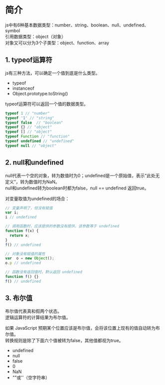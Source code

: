 # 简介
js中有6种基本数据类型：number、string、boolean、null、undefined、symbol  
引用数据类型：object（对象）  
对象又可以分为3个子类型：object、function、array

## 1. typeof运算符
js有三种方法，可以确定一个值到底是什么类型。
* typeof
* instanceof
* Object.prototype.toString()

typeof运算符可以返回一个值的数据类型。
```js
typeof 1 // "number"
typeof '1' // "string"
typeof false  // "boolean"
typeof {} // "object"
typeof [] // "object"
typeof Function // "function"
typeof undefined // "undefined"
typeof null // "object"
```

## 2. null和undefined
null代表一个空的对象，转为数值时为0；undefined是一个原始值，表示“此处无定义”，转为数值时为NaN。  
null和undefined转为boolean时都为false，null == undefined 返回true。

对变量取值为undefined的场合：
```js
// 变量声明了，但没有赋值
var i;
i // undefined

// 调用函数时，应该提供的参数没有提供，该参数等于 undefined
function f(x) {
  return x;
}
f() // undefined

// 对象没有赋值的属性
var  o = new Object();
o.p // undefined

// 函数没有返回值时，默认返回 undefined
function f() {}
f() // undefined
```

## 3. 布尔值
布尔值代表真和假两个状态。  
逻辑运算符的计算结果为布尔值。  

如果 JavaScript 预期某个位置应该是布尔值，会将该位置上现有的值自动转为布尔值。  
转换规则是除了下面六个值被转为false，其他值都视为true。
* undefined
* null
* false
* 0
* NaN
* ""或''（空字符串）
